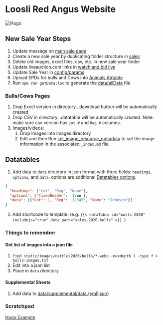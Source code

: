 # Loosli Red Angus Website
![Hugo](https://github.com/jloosli/red-angus-site/workflows/Hugo/badge.svg)

## New Sale Year Steps

1. Update message on [main sale page](content/_index.md)
2. Create a new sale year by duplicating folder structure in [sales](content/sales)
3. Delete old images, excel files, csv, etc. in new sale year folder
4. Update liveauction.com links in [watch and bid live](content/watch-and-bid-live.md)
5. Update Sale Year in [config/params](config/_default/params.toml)
6. Upload EPDs for bulls and Cows into [Animals Airtable](https://airtable.com/appWcrcGmDLkeV4KM/tblHGU0zKnhfV0Zwy/viwTzlLwWTlPP7P4P?blocks=hide)
7. Run `npm run getData:loc` to generate the [data/allData](data/allData.json) file


### Bulls/Cows Pages

1. Drop Excel version in directory...download button will be automatically created
2. Drop CSV in directory...datatable will be automatically created. Note: make sure csv
   version has `Lot #` and `Reg #` columns.
3. Images/videos: 
   1. Drop Images into images directory
   2. Edit and then Run [set_image_resource_metadata](utilities/set_image_resource_metadata.py)
      to set the image information in the associated `_index.md` file. 

## Datatables

1. Add data to `data` directory in json format with three fields: `headings`,
`options`, and `data`. options are additional [Datatables options](https://datatables.net/reference/option/).
```json
{
  "headings": ["Lot", "Reg", "Name"],
  "options": {"fixedHeader":  true },
  "data": [{"Lot": 1, "Reg":  123455, "Name": "Johnson"}]
}
```
1. Add shortcode to template: (e.g. `{{< dataTable id="bulls-2020" includejs="true" data_path="sales.2020.bulls" >}}
`)

### Things to remember

#### Get list of images into a json file

1. `find static/images/cattle/2020/bulls/*.webp -maxdepth 1 -type f > bulls-images.txt`
1. Edit into a json list
1. Place in `data` directory

#### Supplemental Sheets
1. Add data to [data/supplemental/data.{yml|json}](data/supplemental)

### Scratchpad
[Hugo Example](https://gitlab.com/lego2018/hugo-template-musterprojekt/-/tree/develop/)

